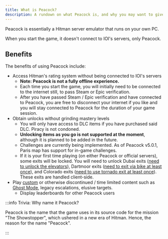 ```yaml
---
title: What is Peacock?
description: A rundown on what Peacock is, and why you may want to give it a try.
---
```


Peacock is essentially a Hitman server emulator that runs on your own PC.

When you start the game, it doesn't connect to IOI's servers, only Peacock.

## Benefits

The benefits of using Peacock include:

-   Access Hitman's rating system without being connected to IOI's servers
    -   **Note: Peacock is not a fully offline experience.**
    -   Each time you start the game, you will initially need to be connected to the internet still, to pass Steam or Epic verification.
    -   After you have passed Steam / Epic verification and have connected to Peacock, you are free to disconnect your internet if you like and you will stay connected to Peacock for the duration of your game session.
-   Obtain unlocks without grinding mastery levels
    -   You will only have access to DLC items if you have purchased said DLC. Piracy is not condoned.
    -   **Unlocking items as you go is not supported at the moment**, although it is planned to be added in the future.
    -   Challenges are currently being implemented. As of Peacock v5.0.1, Paris map has support for in-game challenges.
    -   If it is your first time playing (on either Peacock or official servers), some exits will be locked. You will need to unlock Dubai exits ([need to unlock the elevators](https://youtu.be/IEQgRQyQRf8)), Dartmoor exits ([need to exit via bike at least once](https://youtu.be/AJtJZe9jEi8?t=151)), and Colorado exits ([need to use tornado exit at least once](https://youtu.be/3XKWHrKpXwk?t=140)). These exits are handled client-side.
-   Play [custom](../custom-content.mdx) or otherwise discontinued / time limited content such as [Ghost Mode](../ghost-mode), legacy escalations, elusive targets.
    -   Display leaderboards for other Peacock users

:::info Trivia: Why name it Peacock?

Peacock is the name that the game uses in its source code for the mission "The Showstopper", which ushered in a new era of Hitman. Hence, the reason for the name "Peacock".

:::
